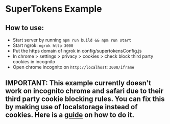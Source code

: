 # SuperTokens Example

## How to use:

-   Start server by running `npm run build && npm run start`
-   Start ngrok: `ngrok http 3000`
-   Put the https domain of ngrok in config/supertokensConfig.js
-   In chrome > settings > privacy > cookies > check block third party cookies in incognito
-   Open chrome incognito on `http://localhost:3000/iframe`

## IMPORTANT: This example currently doesn't work on incognito chrome and safari due to their third party cookie blocking rules. You can fix this by making use of localstorage instead of cookies. Here is a [guide](https://supertokens.io/recipe-redirect?to=/advanced-customizations/examples/localstorage/about) on how to do it.
